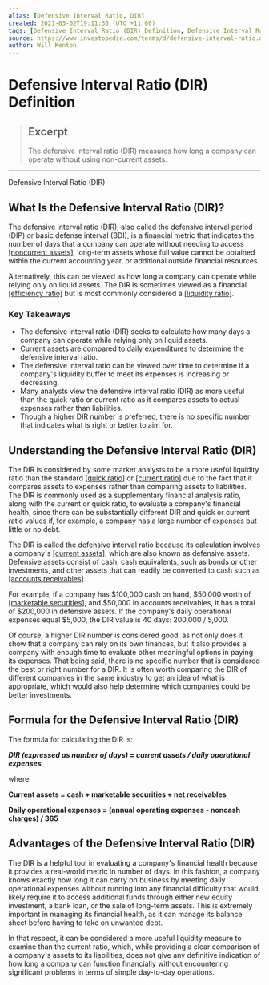 ```yaml
---
alias: [Defensive Interval Ratio, DIR]
created: 2021-03-02T19:11:30 (UTC +11:00)
tags: [Defensive Interval Ratio (DIR) Definition, Defensive Interval Ratio (DIR)]
source: https://www.investopedia.com/terms/d/defensive-interval-ratio.asp
author: Will Kenton
---
```


# Defensive Interval Ratio (DIR) Definition

> ## Excerpt
> The defensive interval ratio (DIR) measures how long a company can operate without using non-current assets.

---

Defensive Interval Ratio (DIR)
## What Is the Defensive Interval Ratio (DIR)?

The defensive interval ratio (DIR), also called the defensive interval period (DIP) or basic defense interval (BDI), is a financial metric that indicates the number of days that a company can operate without needing to access [[noncurrent assets]](https://www.investopedia.com/terms/n/noncurrent-assets.asp), long-term assets whose full value cannot be obtained within the current accounting year, or additional outside financial resources.

Alternatively, this can be viewed as how long a company can operate while relying only on liquid assets. The DIR is sometimes viewed as a financial [[efficiency ratio]](https://www.investopedia.com/terms/e/efficiencyratio.asp) but is most commonly considered a [[liquidity ratio]](https://www.investopedia.com/terms/l/liquidityratios.asp).

### Key Takeaways

-   The defensive interval ratio (DIR) seeks to calculate how many days a company can operate while relying only on liquid assets.
-   Current assets are compared to daily expenditures to determine the defensive interval ratio.
-   The defensive interval ratio can be viewed over time to determine if a company's liquidity buffer to meet its expenses is increasing or decreasing.
-   Many analysts view the defensive interval ratio (DIR) as more useful than the quick ratio or current ratio as it compares assets to actual expenses rather than liabilities.
-   Though a higher DIR number is preferred, there is no specific number that indicates what is right or better to aim for.

## Understanding the Defensive Interval Ratio (DIR)

The DIR is considered by some market analysts to be a more useful liquidity ratio than the standard [[quick ratio]](https://www.investopedia.com/terms/q/quickratio.asp) or [[current ratio]](https://www.investopedia.com/terms/c/currentratio.asp) due to the fact that it compares assets to expenses rather than comparing assets to liabilities. The DIR is commonly used as a supplementary financial analysis ratio, along with the current or quick ratio, to evaluate a company's financial health, since there can be substantially different DIR and quick or current ratio values if, for example, a company has a large number of expenses but little or no debt.

The DIR is called the defensive interval ratio because its calculation involves a company's [[current assets]](https://www.investopedia.com/terms/c/currentassets.asp), which are also known as defensive assets. Defensive assets consist of cash, cash equivalents, such as bonds or other investments, and other assets that can readily be converted to cash such as [[accounts receivables]](https://www.investopedia.com/terms/a/accountsreceivable.asp).

For example, if a company has $100,000 cash on hand, $50,000 worth of [[marketable securities]](https://www.investopedia.com/terms/m/marketablesecurities.asp), and $50,000 in accounts receivables, it has a total of $200,000 in defensive assets. If the company's daily operational expenses equal $5,000, the DIR value is 40 days: 200,000 / 5,000.

Of course, a higher DIR number is considered good, as not only does it show that a company can rely on its own finances, but it also provides a company with enough time to evaluate other meaningful options in paying its expenses. That being said, there is no specific number that is considered the best or right number for a DIR. It is often worth comparing the DIR of different companies in the same industry to get an idea of what is appropriate, which would also help determine which companies could be better investments.

## Formula for the Defensive Interval Ratio (DIR)

The formula for calculating the DIR is:

**_DIR (expressed as number of days) = current assets / daily operational expenses_**

where

**Current assets = cash + marketable securities + net receivables**

**Daily operational expenses = (annual operating expenses - noncash charges) / 365**

## Advantages of the Defensive Interval Ratio (DIR)

The DIR is a helpful tool in evaluating a company's financial health because it provides a real-world metric in number of days. In this fashion, a company knows exactly how long it can carry on business by meeting daily operational expenses without running into any financial difficulty that would likely require it to access additional funds through either new equity investment, a bank loan, or the sale of long-term assets. This is extremely important in managing its financial health, as it can manage its balance sheet before having to take on unwanted debt.

In that respect, it can be considered a more useful liquidity measure to examine than the current ratio, which, while providing a clear comparison of a company's assets to its liabilities, does not give any definitive indication of how long a company can function financially without encountering significant problems in terms of simple day-to-day operations.
